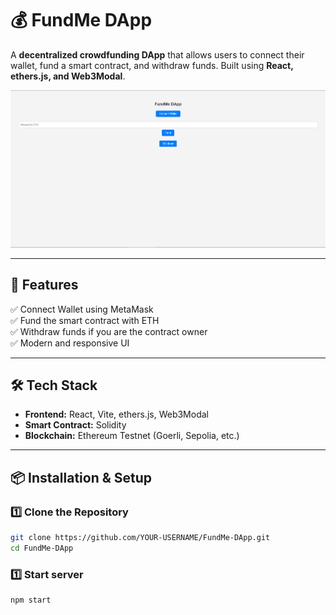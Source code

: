 # 💰 FundMe DApp

A **decentralized crowdfunding DApp** that allows users to connect their wallet, fund a smart contract, and withdraw funds. Built using **React, ethers.js, and Web3Modal**.

![FundMe DApp Screenshot](./image.png)

---

## 🚀 Features

✅ Connect Wallet using MetaMask  
✅ Fund the smart contract with ETH  
✅ Withdraw funds if you are the contract owner  
✅ Modern and responsive UI  

---

## 🛠 Tech Stack

- **Frontend:** React, Vite, ethers.js, Web3Modal  
- **Smart Contract:** Solidity  
- **Blockchain:** Ethereum Testnet (Goerli, Sepolia, etc.)  

---

## 📦 Installation & Setup

### 1️⃣ Clone the Repository
```sh
git clone https://github.com/YOUR-USERNAME/FundMe-DApp.git
cd FundMe-DApp
```
### 1️⃣ Start server
```sh
npm start
